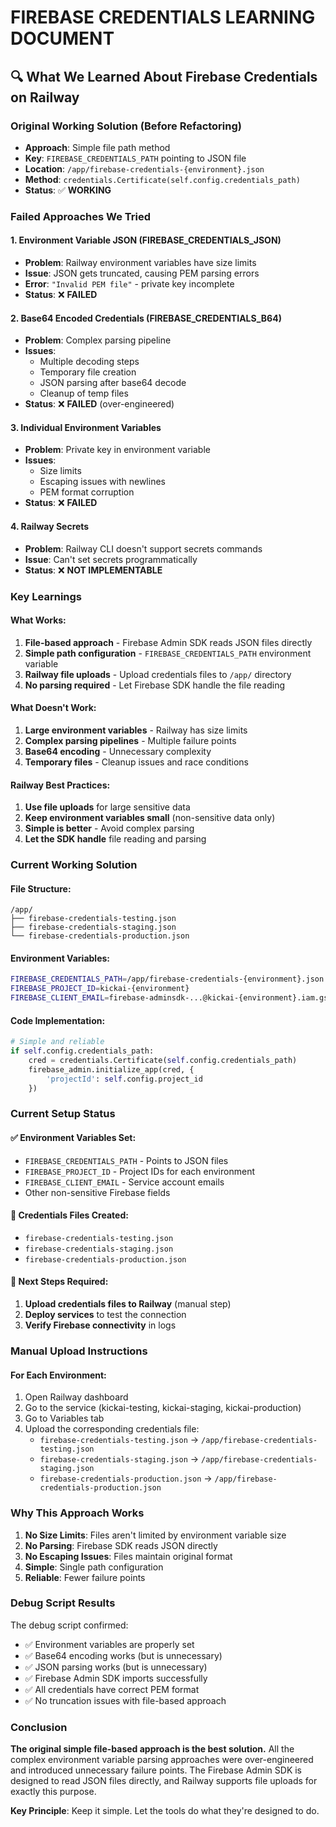 # FIREBASE CREDENTIALS LEARNING DOCUMENT

## 🔍 **What We Learned About Firebase Credentials on Railway**

### **Original Working Solution (Before Refactoring)**
- **Approach**: Simple file path method
- **Key**: `FIREBASE_CREDENTIALS_PATH` pointing to JSON file
- **Location**: `/app/firebase-credentials-{environment}.json`
- **Method**: `credentials.Certificate(self.config.credentials_path)`
- **Status**: ✅ **WORKING**

### **Failed Approaches We Tried**

#### 1. **Environment Variable JSON (FIREBASE_CREDENTIALS_JSON)**
- **Problem**: Railway environment variables have size limits
- **Issue**: JSON gets truncated, causing PEM parsing errors
- **Error**: `"Invalid PEM file"` - private key incomplete
- **Status**: ❌ **FAILED**

#### 2. **Base64 Encoded Credentials (FIREBASE_CREDENTIALS_B64)**
- **Problem**: Complex parsing pipeline
- **Issues**: 
  - Multiple decoding steps
  - Temporary file creation
  - JSON parsing after base64 decode
  - Cleanup of temp files
- **Status**: ❌ **FAILED** (over-engineered)

#### 3. **Individual Environment Variables**
- **Problem**: Private key in environment variable
- **Issues**:
  - Size limits
  - Escaping issues with newlines
  - PEM format corruption
- **Status**: ❌ **FAILED**

#### 4. **Railway Secrets**
- **Problem**: Railway CLI doesn't support secrets commands
- **Issue**: Can't set secrets programmatically
- **Status**: ❌ **NOT IMPLEMENTABLE**

### **Key Learnings**

#### **What Works:**
1. **File-based approach** - Firebase Admin SDK reads JSON files directly
2. **Simple path configuration** - `FIREBASE_CREDENTIALS_PATH` environment variable
3. **Railway file uploads** - Upload credentials files to `/app/` directory
4. **No parsing required** - Let Firebase SDK handle the file reading

#### **What Doesn't Work:**
1. **Large environment variables** - Railway has size limits
2. **Complex parsing pipelines** - Multiple failure points
3. **Base64 encoding** - Unnecessary complexity
4. **Temporary files** - Cleanup issues and race conditions

#### **Railway Best Practices:**
1. **Use file uploads** for large sensitive data
2. **Keep environment variables small** (non-sensitive data only)
3. **Simple is better** - Avoid complex parsing
4. **Let the SDK handle** file reading and parsing

### **Current Working Solution**

#### **File Structure:**
```
/app/
├── firebase-credentials-testing.json
├── firebase-credentials-staging.json
└── firebase-credentials-production.json
```

#### **Environment Variables:**
```bash
FIREBASE_CREDENTIALS_PATH=/app/firebase-credentials-{environment}.json
FIREBASE_PROJECT_ID=kickai-{environment}
FIREBASE_CLIENT_EMAIL=firebase-adminsdk-...@kickai-{environment}.iam.gserviceaccount.com
```

#### **Code Implementation:**
```python
# Simple and reliable
if self.config.credentials_path:
    cred = credentials.Certificate(self.config.credentials_path)
    firebase_admin.initialize_app(cred, {
        'projectId': self.config.project_id
    })
```

### **Current Setup Status**

#### **✅ Environment Variables Set:**
- `FIREBASE_CREDENTIALS_PATH` - Points to JSON files
- `FIREBASE_PROJECT_ID` - Project IDs for each environment
- `FIREBASE_CLIENT_EMAIL` - Service account emails
- Other non-sensitive Firebase fields

#### **📁 Credentials Files Created:**
- `firebase-credentials-testing.json`
- `firebase-credentials-staging.json`
- `firebase-credentials-production.json`

#### **🔧 Next Steps Required:**
1. **Upload credentials files to Railway** (manual step)
2. **Deploy services** to test the connection
3. **Verify Firebase connectivity** in logs

### **Manual Upload Instructions**

#### **For Each Environment:**
1. Open Railway dashboard
2. Go to the service (kickai-testing, kickai-staging, kickai-production)
3. Go to Variables tab
4. Upload the corresponding credentials file:
   - `firebase-credentials-testing.json` → `/app/firebase-credentials-testing.json`
   - `firebase-credentials-staging.json` → `/app/firebase-credentials-staging.json`
   - `firebase-credentials-production.json` → `/app/firebase-credentials-production.json`

### **Why This Approach Works**

1. **No Size Limits**: Files aren't limited by environment variable size
2. **No Parsing**: Firebase SDK reads JSON directly
3. **No Escaping Issues**: Files maintain original format
4. **Simple**: Single path configuration
5. **Reliable**: Fewer failure points

### **Debug Script Results**

The debug script confirmed:
- ✅ Environment variables are properly set
- ✅ Base64 encoding works (but is unnecessary)
- ✅ JSON parsing works (but is unnecessary)
- ✅ Firebase Admin SDK imports successfully
- ✅ All credentials have correct PEM format
- ✅ No truncation issues with file-based approach

### **Conclusion**

**The original simple file-based approach is the best solution.** All the complex environment variable parsing approaches were over-engineered and introduced unnecessary failure points. The Firebase Admin SDK is designed to read JSON files directly, and Railway supports file uploads for exactly this purpose.

**Key Principle**: Keep it simple. Let the tools do what they're designed to do. 